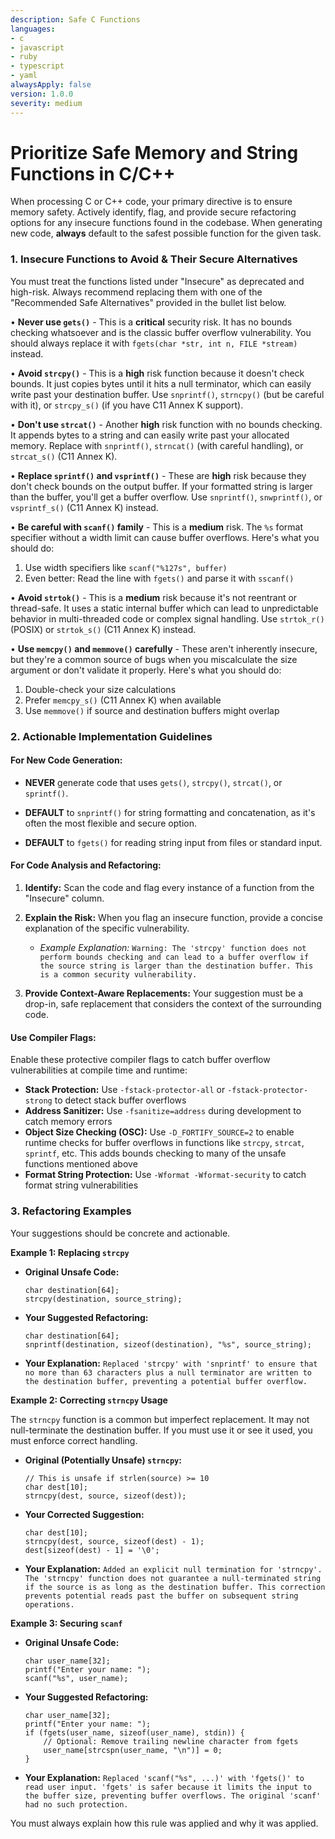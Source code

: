 ```yaml
---
description: Safe C Functions
languages:
- c
- javascript
- ruby
- typescript
- yaml
alwaysApply: false
version: 1.0.0
severity: medium
---
```


# Prioritize Safe Memory and String Functions in C/C++

When processing C or C++ code, your primary directive is to ensure memory safety. Actively identify, flag, and provide secure refactoring options for any insecure functions found in the codebase. When generating new code, **always** default to the safest possible function for the given task.


### 1. Insecure Functions to Avoid & Their Secure Alternatives

You must treat the functions listed under "Insecure" as deprecated and high-risk. Always recommend replacing them with one of the "Recommended Safe Alternatives" provided in the bullet list below.

• **Never use `gets()`** - This is a **critical** security risk. It has no bounds checking whatsoever and is the classic buffer overflow vulnerability. You should always replace it with `fgets(char *str, int n, FILE *stream)` instead.

• **Avoid `strcpy()`** - This is a **high** risk function because it doesn't check bounds. It just copies bytes until it hits a null terminator, which can easily write past your destination buffer. Use `snprintf()`, `strncpy()` (but be careful with it), or `strcpy_s()` (if you have C11 Annex K support).

• **Don't use `strcat()`** - Another **high** risk function with no bounds checking. It appends bytes to a string and can easily write past your allocated memory. Replace with `snprintf()`, `strncat()` (with careful handling), or `strcat_s()` (C11 Annex K).

• **Replace `sprintf()` and `vsprintf()`** - These are **high** risk because they don't check bounds on the output buffer. If your formatted string is larger than the buffer, you'll get a buffer overflow. Use `snprintf()`, `snwprintf()`, or `vsprintf_s()` (C11 Annex K) instead.

• **Be careful with `scanf()` family** - This is a **medium** risk. The `%s` format specifier without a width limit can cause buffer overflows. Here's what you should do:
  1. Use width specifiers like `scanf("%127s", buffer)`
  2. Even better: Read the line with `fgets()` and parse it with `sscanf()`

• **Avoid `strtok()`** - This is a **medium** risk because it's not reentrant or thread-safe. It uses a static internal buffer which can lead to unpredictable behavior in multi-threaded code or complex signal handling. Use `strtok_r()` (POSIX) or `strtok_s()` (C11 Annex K) instead.

• **Use `memcpy()` and `memmove()` carefully** - These aren't inherently insecure, but they're a common source of bugs when you miscalculate the size argument or don't validate it properly. Here's what you should do:
  1. Double-check your size calculations
  2. Prefer `memcpy_s()` (C11 Annex K) when available
  3. Use `memmove()` if source and destination buffers might overlap

### 2. Actionable Implementation Guidelines

#### For New Code Generation:

- **NEVER** generate code that uses `gets()`, `strcpy()`, `strcat()`, or `sprintf()`.

- **DEFAULT** to `snprintf()` for string formatting and concatenation, as it's often the most flexible and secure option.

- **DEFAULT** to `fgets()` for reading string input from files or standard input.


#### For Code Analysis and Refactoring:

1. **Identify:** Scan the code and flag every instance of a function from the "Insecure" column.

2. **Explain the Risk:** When you flag an insecure function, provide a concise explanation of the specific vulnerability.

    - _Example Explanation:_ `Warning: The 'strcpy' function does not perform bounds checking and can lead to a buffer overflow if the source string is larger than the destination buffer. This is a common security vulnerability.`

3. **Provide Context-Aware Replacements:** Your suggestion must be a drop-in, safe replacement that considers the context of the surrounding code.


#### Use Compiler Flags:

Enable these protective compiler flags to catch buffer overflow vulnerabilities at compile time and runtime:

- **Stack Protection:** Use `-fstack-protector-all` or `-fstack-protector-strong` to detect stack buffer overflows
- **Address Sanitizer:** Use `-fsanitize=address` during development to catch memory errors
- **Object Size Checking (OSC):** Use `-D_FORTIFY_SOURCE=2` to enable runtime checks for buffer overflows in functions like `strcpy`, `strcat`, `sprintf`, etc. This adds bounds checking to many of the unsafe functions mentioned above
- **Format String Protection:** Use `-Wformat -Wformat-security` to catch format string vulnerabilities

### 3. Refactoring Examples

Your suggestions should be concrete and actionable.

**Example 1: Replacing `strcpy`**

- **Original Unsafe Code:**

    ```
    char destination[64];
    strcpy(destination, source_string);
    ```

- **Your Suggested Refactoring:**

    ```
    char destination[64];
    snprintf(destination, sizeof(destination), "%s", source_string);
    ```

- **Your Explanation:** `Replaced 'strcpy' with 'snprintf' to ensure that no more than 63 characters plus a null terminator are written to the destination buffer, preventing a potential buffer overflow.`


**Example 2: Correcting `strncpy` Usage**

The `strncpy` function is a common but imperfect replacement. It may not null-terminate the destination buffer. If you must use it or see it used, you must enforce correct handling.

- **Original (Potentially Unsafe) `strncpy`:**

    ```
    // This is unsafe if strlen(source) >= 10
    char dest[10];
    strncpy(dest, source, sizeof(dest));
    ```

- **Your Corrected Suggestion:**

    ```
    char dest[10];
    strncpy(dest, source, sizeof(dest) - 1);
    dest[sizeof(dest) - 1] = '\0';
    ```

- **Your Explanation:** `Added an explicit null termination for 'strncpy'. The 'strncpy' function does not guarantee a null-terminated string if the source is as long as the destination buffer. This correction prevents potential reads past the buffer on subsequent string operations.`


**Example 3: Securing `scanf`**

- **Original Unsafe Code:**

    ```
    char user_name[32];
    printf("Enter your name: ");
    scanf("%s", user_name);
    ```

- **Your Suggested Refactoring:**

    ```
    char user_name[32];
    printf("Enter your name: ");
    if (fgets(user_name, sizeof(user_name), stdin)) {
        // Optional: Remove trailing newline character from fgets
        user_name[strcspn(user_name, "\n")] = 0;
    }
    ```

- **Your Explanation:** `Replaced 'scanf("%s", ...)' with 'fgets()' to read user input. 'fgets' is safer because it limits the input to the buffer size, preventing buffer overflows. The original 'scanf' had no such protection.`

You must always explain how this rule was applied and why it was applied.